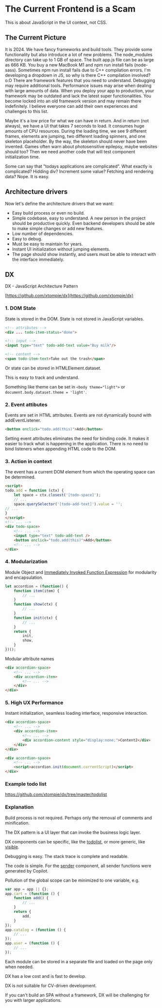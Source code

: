 # The Current Frontend is a Scam

This is about JavaScript in the UI context, not CSS.

## The Current Picture

It is 2024.
We have fancy frameworks and build tools.
They provide some functionality but also introduce a lot of new problems.
The node_modules directory can take up to 1 GB of space.
The built app.js file can be as large as 666 KB.
You buy a new MacBook M1 and npm run install fails (node-sass).
Sometimes npm run install fails due to C++ compilation errors.
I'm developing a dropdown in JS, so why is there C++ compilation involved? o.O
There are framework features that you need to understand.
Debugging may require additional tools.
Performance issues may arise when dealing with large amounts of data.
When you deploy your app to production, your framework may be outdated and lack the latest super functionalities.
You become locked into an old framework version and may remain there indefinitely.
I believe everyone can add their own experiences and challenges to this list.

Maybe it's a low price for what we can have in return.
And in return (not always), we have a UI that takes 7 seconds to load.
It consumes huge amounts of CPU resources.
During the loading time, we see 9 different frames, elements are jumping, two different loading spinners,
and one skeleton placeholder. By the way, the skeleton should never have been invented.
Games often warn about photosensitive epilepsy, maybe websites should too?
Then we need another code that will test component initialization time.

Some can say that "todays applications are complicated". What exactly is complicated? Hidding div? Increment some value? Fetching and rendering data? Nope. It is easy.

## Architecture drivers

Now let's define the architecture drivers that we want:

- Easy build process or even no build.
- Simple codebase, easy to understand.
A new person in the project should be productive quickly.
Even backend developers should be able to make simple changes or add new features.
- Low number of dependencies.
- Easy to debug.
- Must be easy to maintain for years.
- Instant UI initialization without jumping elements.
- The page should show instantly, and users must be able to interact with the interface immediately.

## DX

DX - JavaScript Architecture Pattern

[https://github.com/xtompie/dx](https://github.com/xtompie/dx)

### 1. DOM State

State is stored in the DOM.
State is not stored in JavaScript variables.

```html
<!-- attributes -->
<div ... todo-item-status="done">

<!-- input -->
<input type="text" todo-add-text value="Buy milk"/>

<!-- content -->
<span todo-item-text>Take out the trash</span>
```

Or state can be stored in HTMLElement.dataset.

This is easy to track and understand.

Something like theme can be set in `<body theme="light">` or `document.body.dataset.theme = 'light'`.

### 2. Event attibutes

Events are set in HTML attributes.
Events are not dynamically bound with addEventListener.

```html
<button onclick="todo.add(this)">Add</button>
```

Setting event attributes eliminates the need for binding code. It makes it easier to track what is happening in the application. There is no need to bind listeners when appending HTML code to the DOM.

### 3. Action in context

The event has a current DOM element from which the operating space can be determined.

```html
<script>
todo.add = function (ctx) {
    let space = ctx.closest('[todo-space]');
    // ...
    space.querySelector('[todo-add-text]').value = '';
// ...
}
</script>
<!-- ... -->
<div todo-space>
    <!-- ... -->
    <input type="text" todo-add-text />
    <button onclick="todo.add(this)">Add</button>
    <!-- ... -->
</div>
```

### 4. Modularization

Module Object and [Immediately Invoked Function Expression](https://en.wikipedia.org/wiki/Immediately_invoked_function_expression) for modularity and encapsulation.

```javascript
let accordion = (function() {
    function item(item) {
        // ...
    }
    function show(ctx) {
        // ...
    }
    function init(ctx) {
        // ...
    }
    return {
        init,
        show,
    }
})();
```

Modular attribute names

```html
<div accordion-space>
    <!-- ... -->
    <div accordion-item>
        <!-- ... -->
    </div>
</div>
```

### 5. High UX Performance

Instant initialization, seamless loading interface, responsive interaction.

```html
<div accordion-space>
    <!-- ... -->
    <div accordion-item>
        <!-- ... -->
        <div accordion-content style="display:none;">Content2</div>
    </div>
</div>
```

```html
<div accordion-space>
    <!-- ... -->
    <script>accordion.init(document.currentScript)</script>
</div>
```

### Example todo list

<https://github.com/xtompie/dx/tree/master/todolist>

### Explanation

Build process is not required. Perhaps only the removal of comments and minification.

The DX pattern is a UI layer that can invoke the business logic layer.

DX components can be specific, like the [todolist](https://github.com/xtompie/dx/tree/master/todolist), or more generic, like [visible](https://github.com/xtompie/dx/blob/master/visible/).

Debugging is easy. The stack trace is complete and readable.

The code is simple. For the [sender](https://github.com/xtompie/dx/blob/master/sender/) component, all sender functions were generated by Copilot.

Pollution of the global scope can be minimized to one variable, e.g.

```javascript
var app = app || {};
app.cart = (function () {
    function add() {
        // ...
    }
    return {
        add,
    }
});
app.catalog = (function () {
    // ...
});
app.user = (function () {
    // ...
});
```

Each module can be stored in a separate file and loaded on the page only when needed.

DX has a low cost and is fast to develop.

DX is not suitable for CV-driven development.

If you can't build an SPA without a framework, DX will be challenging for you with larger applications.
